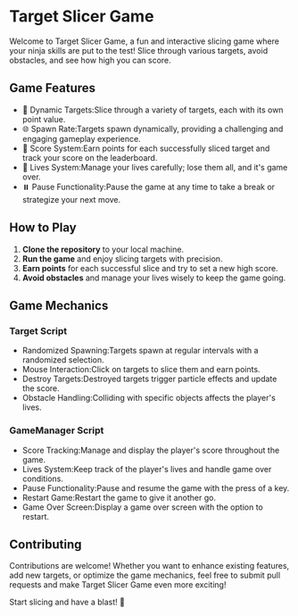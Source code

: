 # Target Slicer Game

Welcome to Target Slicer Game, a fun and interactive slicing game where your ninja skills are put to the test! Slice through various targets, avoid obstacles, and see how high you can score.

## Game Features

- 🎯 Dynamic Targets:Slice through a variety of targets, each with its own point value.
- 🌐 Spawn Rate:Targets spawn dynamically, providing a challenging and engaging gameplay experience.
- 🚀 Score System:Earn points for each successfully sliced target and track your score on the leaderboard.
- 🔄 Lives System:Manage your lives carefully; lose them all, and it's game over.
- ⏸️ Pause Functionality:Pause the game at any time to take a break or strategize your next move.

## How to Play

1. **Clone the repository** to your local machine.
2. **Run the game** and enjoy slicing targets with precision.
3. **Earn points** for each successful slice and try to set a new high score.
4. **Avoid obstacles** and manage your lives wisely to keep the game going.

## Game Mechanics

### Target Script

- Randomized Spawning:Targets spawn at regular intervals with a randomized selection.
- Mouse Interaction:Click on targets to slice them and earn points.
- Destroy Targets:Destroyed targets trigger particle effects and update the score.
- Obstacle Handling:Colliding with specific objects affects the player's lives.

### GameManager Script

- Score Tracking:Manage and display the player's score throughout the game.
- Lives System:Keep track of the player's lives and handle game over conditions.
- Pause Functionality:Pause and resume the game with the press of a key.
- Restart Game:Restart the game to give it another go.
- Game Over Screen:Display a game over screen with the option to restart.

## Contributing

Contributions are welcome! Whether you want to enhance existing features, add new targets, or optimize the game mechanics, feel free to submit pull requests and make Target Slicer Game even more exciting!


Start slicing and have a blast! 🚀

